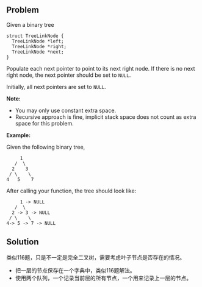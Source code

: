 ## Problem

Given a binary tree

```
struct TreeLinkNode {
  TreeLinkNode *left;
  TreeLinkNode *right;
  TreeLinkNode *next;
}
```

Populate each next pointer to point to its next right node. If there is no next right node, the next pointer should be set to `NULL`.

Initially, all next pointers are set to `NULL`.

**Note:**

- You may only use constant extra space.
- Recursive approach is fine, implicit stack space does not count as extra space for this problem.

**Example:**

Given the following binary tree,

```
     1
   /  \
  2    3
 / \    \
4   5    7
```

After calling your function, the tree should look like:

```
     1 -> NULL
   /  \
  2 -> 3 -> NULL
 / \    \
4-> 5 -> 7 -> NULL
```



## Solution

类似116题，只是不一定是完全二叉树，需要考虑叶子节点是否存在的情况。

* 把一层的节点保存在一个字典中，类似116题解法。
* 使用两个队列，一个记录当前层的所有节点，一个用来记录上一层的节点。